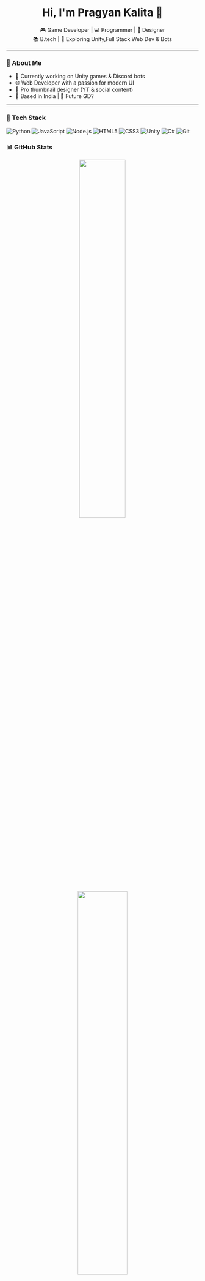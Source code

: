 <h1 align="center">Hi, I'm Pragyan Kalita 👋</h1>

<p align="center">
  🎮 Game Developer | 💻 Programmer | 🎨 Designer<br>
  📚 B.tech | 🚀 Exploring Unity,Full Stack Web Dev & Bots
</p>

---

### 🧠 About Me
- 🔧 Currently working on Unity games & Discord bots
- 🌐 Web Developer with a passion for modern UI
- 🎨 Pro thumbnail designer (YT & social content)
- 📍 Based in India | 🌌 Future GD?

---

### 🔧 Tech Stack

![Python](https://img.shields.io/badge/Python-3776AB?style=for-the-badge&logo=python&logoColor=white)
![JavaScript](https://img.shields.io/badge/JavaScript-F7DF1E?style=for-the-badge&logo=javascript&logoColor=black)
![Node.js](https://img.shields.io/badge/Node.js-339933?style=for-the-badge&logo=node.js&logoColor=white)
![HTML5](https://img.shields.io/badge/HTML5-E34F26?style=for-the-badge&logo=html5&logoColor=white)
![CSS3](https://img.shields.io/badge/CSS3-1572B6?style=for-the-badge&logo=css3&logoColor=white)
![Unity](https://img.shields.io/badge/Unity-000000?style=for-the-badge&logo=unity&logoColor=white)
![C#](https://img.shields.io/badge/C%23-239120?style=for-the-badge&logo=c-sharp&logoColor=white)
![Git](https://img.shields.io/badge/Git-F05032?style=for-the-badge&logo=git&logoColor=white)


### 📊 GitHub Stats
<p align="center">
  <img src="https://github-readme-stats.vercel.app/api?username=PragyanKalita&show_icons=true&theme=tokyonight" width="49%"/>
  <img src="https://github-readme-streak-stats.herokuapp.com/?user=PragyanKalita&theme=tokyonight" width="50.7%"/>
</p>

---

### 📫 Let's Connect
[![YouTube](https://img.shields.io/badge/YouTube-PragyanPlaysOfficial-red?style=flat&logo=youtube)](https://www.youtube.com/@PragyanPlaysOfficial)
[![Discord](https://img.shields.io/badge/Discord-CreeperLands-7289DA?style=flat&logo=discord)](#)
[![Instagram](https://img.shields.io/badge/Instagram-@pragyan.kalita-purple?style=flat&logo=instagram)](#)

---
